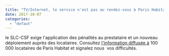 ```yaml
---
title: "TV/Internet, le service n'est pas au rendez-vous à Paris Habitat !"
date: 2017-10-07
categories: 
  - "defaut"
---
```


le SLC-CSF exige l'application des pénalités au prestataire et un nouveau déploiement auprès des locataires. Consultez [l'information diffusée à](/uploads/Tract-PH-2017-TPS-VF.pdf) 100 000 locataires de Paris Habitat et signalez nous  vos difficultés.
